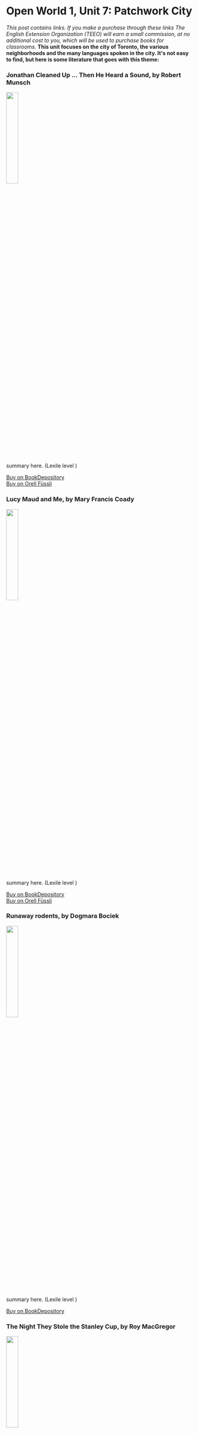 # Open World 1, Unit 7: Patchwork City
*This post contains links. If you make a purchase through these links The English Extension Organization (TEEO) will earn a small commission, at no additional cost to you, which will be used to purchase books for classrooms.*
**This unit focuses on the city of Toronto, the various neighborhoods and the many languages spoken in the city. It's not easy to find, but here is some literature that goes with this theme:**  

### Jonathan Cleaned Up ... Then He Heard a Sound, by Robert Munsch

<img src="https://imgur.com/sU4mlZA.png" width="25%" />

summary here.  (Lexile level       )

<a href="https://www.bookdepository.com/Jonathan-Cleaned-Up-Then-He-Heard-Sound-Robert-Munsch/9781773210889?ref=grid-view&qid=1674500497806&sr=1-2 link here" rel="nofollow"> Buy on BookDepository</a>  
<a href="https://www.orellfuessli.ch/shop/home/artikeldetails/A1005972253" rel="nofollow">Buy on Orell Füssli</a> 

### Lucy Maud and Me, by Mary Francis Coady

<img src="https://i.imgur.com/oCT9zRZSPSKNm.png" width="25%" />

summary here.  (Lexile level       )

<a href="https://www.bookdepository.com/Lucy-Maud-Me-Mary-Frances-Coady/9780888783981?ref=grid-view&qid=1674500880491&sr=1-1" rel="nofollow"> Buy on BookDepository</a>  
<a href="https://www.orellfuessli.ch/shop/home/artikeldetails/A1004813404" rel="nofollow">Buy on Orell Füssli</a> 

### Runaway rodents, by Dogmara Bociek

<img src="https://imgur.com/SP7Ahul.png" width="25%" />

summary here.  (Lexile level       )

<a href="https://www.bookdepository.com/Runaway-Rodents-Dagmara-Bociek/9781777996840?ref=grid-view&qid=1674926518140&sr=1-1" rel="nofollow"> Buy on BookDepository</a>  

### The Night They Stole the Stanley Cup, by Roy MacGregor

<img src="https://imgur.com/O1clI7O.png" width="25%" />

summary here.  (Lexile level       )

<a href="https://www.bookdepository.com/Night-They-Stole-Stanley-Cup-Roy-Macgregor/9781770494145?ref=grid-view&qid=1674926818968&sr=1-1" rel="nofollow"> Buy on BookDepository</a>  
<a href="https://www.orellfuessli.ch/shop/home/artikeldetails/A1023376588rel" rel="nofollow">Buy on Orell Füssli</a> 

### Toronto: Cities of the World, by Barbara Radcliffe Rogers

<img src="imgurlinkhere.png" width="25%" />

summary here.  (Lexile level       )

<a href="https://www.amazon.com/-/de/dp/0516220349/ref=tmm_hrd_swatch_0?_encoding=UTF8&qid=1674926987&sr=8-1" rel="nofollow"> Buy on Amazon</a>  Only available used

<!--stackedit_data:
eyJoaXN0b3J5IjpbLTQxOTc0ODk0MywtMjE0NjAxNDY5Nyw3Mj
I0NjIxNzMsLTEyNjM4NjUxMjIsLTc1NTk4NzM5MCwtMTIyNzEz
NTk2NCwtNzk0MTYwNiwtMzIyOTc0MjYxLC0xMjU3ODAwOTYzLC
01OTE5NzI1ODQsMTA0MzY2NDA5Nl19
-->
